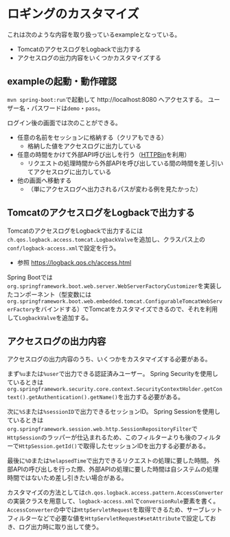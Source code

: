 # ロギングのカスタマイズ

これは次のような内容を取り扱っているexampleとなっている。

- TomcatのアクセスログをLogbackで出力する
- アクセスログの出力内容をいくつかカスタマイズする

## exampleの起動・動作確認

`mvn spring-boot:run`で起動して http://localhost:8080 へアクセスする。
ユーザー名・パスワードは`demo`・`pass`。

ログイン後の画面では次のことができる。

- 任意の名前をセッションに格納する（クリアもできる）
    - 格納した値をアクセスログに出力している
- 任意の時間をかけて外部API呼び出しを行う（[HTTPBin](https://httpbin.org/)を利用）
    - リクエストの処理時間から外部APIを呼び出している間の時間を差し引いてアクセスログに出力している
- 他の画面へ移動する
    - （単にアクセスログへ出力されるパスが変わる例を見たかった）

## TomcatのアクセスログをLogbackで出力する

TomcatのアクセスログをLogbackで出力するには`ch.qos.logback.access.tomcat.LogbackValve`を追加し、クラスパス上の`conf/logback-access.xml`で設定を行う。

- 参照 https://logback.qos.ch/access.html

Spring Bootでは`org.springframework.boot.web.server.WebServerFactoryCustomizer`を実装したコンポーネント（型変数には`org.springframework.boot.web.embedded.tomcat.ConfigurableTomcatWebServerFactory`をバインドする）でTomcatをカスタマイズできるので、それを利用して`LogbackValve`を追加する。

## アクセスログの出力内容

アクセスログの出力内容のうち、いくつかをカスタマイズする必要がある。

まず`%u`または`%user`で出力できる認証済みユーザー。
Spring Securityを使用しているときは`org.springframework.security.core.context.SecurityContextHolder.getContext().getAuthentication().getName()`を出力する必要がある。

次に`%S`または`%sessionID`で出力できるセッションID。
Spring Sessionを使用しているときは`org.springframework.session.web.http.SessionRepositoryFilter`で`HttpSession`のラッパーが仕込まれるため、このフィルターよりも後のフィルターで`HttpSession.getId()`で取得したセッションIDを出力する必要がある。

最後に`%D`または`%elapsedTime`で出力できるリクエストの処理に要した時間。
外部APIの呼び出しを行った際、外部APIの処理に要した時間は自システムの処理時間ではないため差し引きたい場合がある。

カスタマイズの方法としては`ch.qos.logback.access.pattern.AccessConverter`の実装クラスを用意して、`logback-access.xml`で`conversionRule`要素を書く。
`AccessConverter`の中では`HttpServletRequest`を取得できるため、サーブレットフィルターなどで必要な値を`HttpServletRequest#setAttribute`で設定しておき、ログ出力時に取り出して使う。

